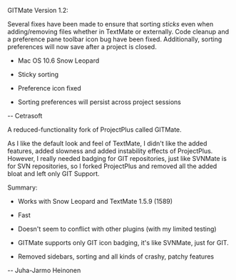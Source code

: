 GITMate Version 1.2:

Several fixes have been made to ensure that sorting *sticks* even when adding/removing files whether in TextMate or externally. Code cleanup and a preference pane toolbar icon bug have been fixed. Additionally, sorting preferences will now save after a project is closed.

* Mac OS 10.6 Snow Leopard

* Sticky sorting

* Preference icon fixed

* Sorting preferences will persist across project sessions

-- Cetrasoft

A reduced-functionality fork of ProjectPlus called GITMate.

As I like the default look and feel of TextMate, I didn't like the added features, added slowness and added instability effects of ProjectPlus. However, I really needed badging for GIT repositories, just like SVNMate is for SVN repositories, so I forked ProjectPlus and removed all the added bloat and left only GIT Support.

Summary:

* Works with Snow Leopard and TextMate 1.5.9 (1589)

* Fast

* Doesn't seem to conflict with other plugins (with my limited testing)

* GITMate supports only GIT icon badging, it's like SVNMate, just for GIT.

* Removed sidebars, sorting and all kinds of crashy, patchy features

-- Juha-Jarmo Heinonen